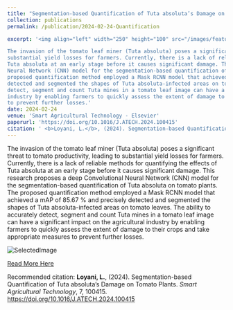 ```yaml
---
title: "Segmentation-based Quantification of Tuta absoluta’s Damage on Tomato Plants"
collection: publications
permalink: /publication/2024-02-24-Quantification

excerpt: '<img align="left" width="250" height="100" src="/images/featuremaps2.png">           

The invasion of the tomato leaf miner (Tuta absoluta) poses a significant threat to tomato productivity, leading to
substantial yield losses for farmers. Currently, there is a lack of reliable methods for quantifying the effects of
Tuta absoluta at an early stage before it causes significant damage. This research proposes a deep Convolutional
Neural Network (CNN) model for the segmentation-based quantification of Tuta absoluta on tomato plants. The
proposed quantification method employed a Mask RCNN model that achieved a mAP of 85.67 % and precisely
detected and segmented the shapes of Tuta absoluta-infected areas on tomato leaves. The ability to accurately
detect, segment and count Tuta mines in a tomato leaf image can have a significant impact on the agricultural
industry by enabling farmers to quickly assess the extent of damage to their crops and take appropriate measures
to prevent further losses.'
date: 2024-02-24
venue: 'Smart Agricultural Technology - Elsevier'
paperurl: 'https://doi.org/10.1016/J.ATECH.2024.100415'
citation: ' <b>Loyani, L.</b>, (2024). Segmentation-based Quantification of Tuta absoluta’s Damage on Tomato Plants. <i>Smart Agricultural Technology</i>, 7, 100415'
---
```


The invasion of the tomato leaf miner (Tuta absoluta) poses a significant threat to tomato productivity, leading to
substantial yield losses for farmers. Currently, there is a lack of reliable methods for quantifying the effects of
Tuta absoluta at an early stage before it causes significant damage. This research proposes a deep Convolutional
Neural Network (CNN) model for the segmentation-based quantification of Tuta absoluta on tomato plants. The
proposed quantification method employed a Mask RCNN model that achieved a mAP of 85.67 % and precisely
detected and segmented the shapes of Tuta absoluta-infected areas on tomato leaves. The ability to accurately
detect, segment and count Tuta mines in a tomato leaf image can have a significant impact on the agricultural
industry by enabling farmers to quickly assess the extent of damage to their crops and take appropriate measures
to prevent further losses.

![SelectedImage](/images/object_counting.png)

[Read More Here](https://doi.org/10.1016/J.ATECH.2024.100415)

Recommended citation: <b>Loyani, L.</b>, (2024). Segmentation-based Quantification of Tuta absoluta’s Damage on Tomato Plants. <i>Smart Agricultural Technology</i>, 7, 100415. https://doi.org/10.1016/J.ATECH.2024.100415
